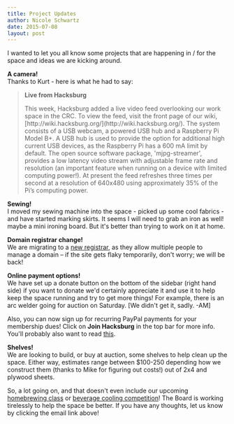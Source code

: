 ```yaml
---
title: Project Updates
author: Nicole Schwartz
date: 2015-07-08
layout: post
---
```


I wanted to let you all know some projects that are happening in / for the space and ideas we are kicking around.

**A camera!**  
Thanks to Kurt - here is what he had to say:  
<blockquote>
<p style="font-weight:bold;">Live from Hacksburg</p>
<p>This week, Hacksburg added a live video feed overlooking our work space in the CRC. To view the feed, visit the front page of our wiki, [http://wiki.hacksburg.org/](http://wiki.hacksburg.org/). The system consists of a USB webcam, a powered USB hub and a Raspberry Pi Model B+. A USB hub is used to provide the option for additional high current USB devices, as the Raspberry Pi has a 600 mA limit by default. The open source software package, 'mjpg-streamer', provides a low latency video stream with adjustable frame rate and resolution (an important feature when running on a device with limited computing power!). At present the feed refreshes three times per second at a resolution of 640x480 using approximately 35% of the Pi’s computing power.</p>
</blockquote>

**Sewing!**  
I moved my sewing machine into the space - picked up some cool fabrics - and have started marking skirts. It seems I will need to grab an iron as well! maybe a mini ironing board. But it's better than trying to work on it at home.

**Domain registrar change!**  
We are migrating to a [new registrar](https://www.gandi.net/), as they allow multiple people to manage a domain – if the site gets flaky temporarily, don't worry; we will be back!

**Online payment options!**  
We have set up a donate button on the bottom of the sidebar (right hand side) if you want to donate we'd certainly appreciate it and use it to help keep the space running and try to get more things! For example, there is an arc welder going for auction on Saturday. [We didn't get it, sadly. -AM]

Also, you can now sign up for recurring PayPal payments for your membership dues! Click on **Join Hacksburg** in the top bar for more info. You'll probably also want to read [this](http://wiki.hacksburg.org/membership_steps).

**Shelves!**  
We are looking to build, or buy at auction, some shelves to help clean up the space. Either way, estimates range between $100-250 depending how we construct them (thanks to Mike for figuring out costs!) out of 2x4 and plywood sheets.

So, a lot going on, and that doesn't even include our upcoming [homebrewing class](https://www.eventbrite.com/e/how-to-homebrew-tickets-17429639521) or [beverage cooling competition](http://wiki.hacksburg.org/beverage_cooling_competition)! The Board is working tirelessly to help the space be better. If you have any thoughts, let us know by clicking the email link above!